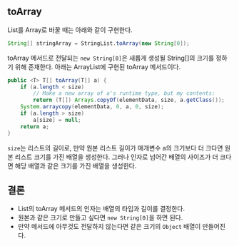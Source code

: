 ## toArray
List를 Array로 바꿀 때는 아래와 같이 구현한다.
```java
String[] stringArray = StringList.toArray(new String[0]);
```
toArray 메서드로 전달되는 `new String[0]`은 새롭게 생성될 String[]의 크기를 정하기 위해 존재한다.
아래는 ArrayList에 구현된 toArray 메서드이다.
```java
public <T> T[] toArray(T[] a) {  
    if (a.length < size)  
        // Make a new array of a's runtime type, but my contents:  
        return (T[]) Arrays.copyOf(elementData, size, a.getClass());  
    System.arraycopy(elementData, 0, a, 0, size);  
    if (a.length > size)  
        a[size] = null;  
    return a;  
}
```
`size`는 리스트의 길이로, 만약 원본 리스트 길이가 매개변수 a의 크기보다 더 크다면 원본 리스트 크기를 가진 배열을 생성한다. 그러나 인자로 넘어간 배열의 사이즈가 더 크다면 해당 배열과 같은 크기를 가진 배열을 생성한다.

## 결론
- List의 toArray 메서드의 인자는 배열의 타입과 길이를 결정한다.
- 원본과 같은 크기로 만들고 싶다면 `new String[0]`을 하면 된다.
- 만약 메서드에 아무것도 전달하지 않는다면 같은 크기의 `Object` 배열이 만들어진다.